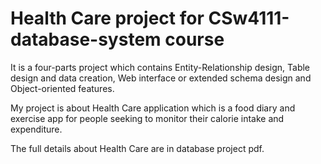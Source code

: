 # Health Care project for CSw4111-database-system course
It is a four-parts project which contains Entity-Relationship design, Table design and data creation, Web interface or extended schema design and  Object-oriented features.

My project is about Health Care application which is a food diary and exercise app for people seeking to monitor their calorie intake and expenditure. 

The full details about Health Care are in database project pdf.
